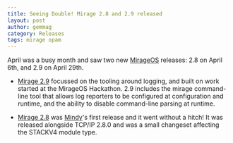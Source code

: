 ```yaml
---
title: Seeing Double! Mirage 2.8 and 2.9 released
layout: post
author: gemmag
category: Releases
tags: mirage opam
---
```


April was a busy month and saw two new [MirageOS](https://mirage.io/)
releases: 2.8 on April 6th, and 2.9 on April 29th.

-   [Mirage 2.9](https://opam.ocaml.org/packages/mirage/mirage.2.9.0/)
    focussed on the tooling around logging, and built on work started at
    the MirageOS Hackathon. 2.9 includes the mirage command-line tool
    that allows log reporters to be configured at configuration and
    runtime, and the ability to disable command-line parsing at runtime.

-   [Mirage 2.8](https://opam.ocaml.org/packages/mirage/mirage.2.8.0/)
    was [Mindy](https://github.com/yomimono)'s first release and it went
    without a hitch! It was released alongside TCP/IP 2.8.0 and was a
    small changeset affecting the STACKV4 module type.
